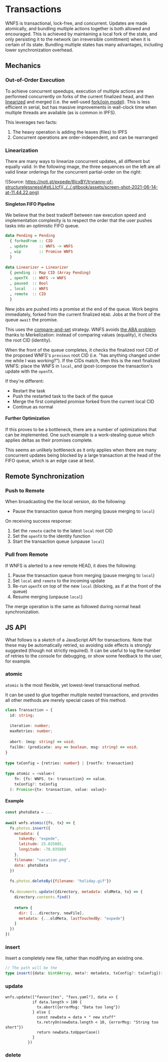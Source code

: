# Transactions

WNFS is transactional, lock-free, and concurrent. Updates are made atomically, and bundling multiple actions together is both allowed and encouraged. This is achieved by maintaining a local fork of the state, and only persisting it to the network \(an irreversible comittment\) when it is certain of its state. Bundling multiple states has many advantages, including lower synchronization overhead.

## Mechanics

### Out-of-Order Execution

To achieve concurrent speedups, execution of multiple actions are performed concurrently on forks of the current finalized head, and then [linearized](https://en.wikipedia.org/wiki/Linearizability) and merged \(i.e. the well-used [fork/join model](https://en.wikipedia.org/wiki/Fork%E2%80%93join_model)\). This is less efficient in serial, but has massive improvements in wall-clock time when multiple threads are available \(as is common in IPFS\).

This leverages two facts:

1. The heavy operation is adding the leaves \(files\) to IPFS
2. Concurrent operations are order-independent, and can be rearranged

### Linearization

There are many ways to linearize concurrent updates, all different but equally valid. In the following image, the three sequences on the left are all valid linear orderings for the concurrent partial-order on the right:

![Source: https://noti.st/expede/6IcxBY/tryranny-of-structurelessness\#stLLlcf](../../.gitbook/assets/screen-shot-2021-06-14-at-11.44.22.png)

#### Singleton FIFO Pipeline

We believe that the best tradeoff between raw execution speed and implementation complexity is to respect the order that the user pushes tasks into an optimistic FIFO queue. 

```haskell
data Pending = Pending
  { forkedFrom :: CID
  , update     :: WNFS -> WNFS
  , wip        :: Promise WNFS
  }

data Linearizer = Linearizer
  { pending :: Map CID (Array Pending)
  , openTX  :: WNFS -> WNFS
  , paused  :: Bool
  , local   :: WNFS
  , remote  :: CID
  }
```

New jobs are pushed into a promise at the end of the queue. Work begins immediately, forked from the current finalized `HEAD`. Jobs at the front of the queue `await` the promise.

This uses the [compare-and-set](https://en.wikipedia.org/wiki/Compare-and-swap) strategy. WNFS avoids [the ABA problem](https://en.wikipedia.org/wiki/ABA_problem) thanks to Merkelization: instead of comparing values \(equality\), it checks the root CID \(identity\).

When the front of the queue completes, it checks the finalized root CID of the proposed WNFS's `previous` root CID \(i.e. "has anything changed under me while I was working?"\). If the CIDs match, then this is the next finalized WNFS: place the WNFS in `local`, and \(post-\)compose the transaction's update with the `openTX`.

If they're different:

* Restart the task
* Push the restarted task to the back of the queue
* Merge the first completed promise forked from the current local CID
* Continue as normal

#### Further Optimization

If this proves to be a bottleneck, there are a number of optimizations that can be implemented. One such example is a work-stealing queue which applies deltas as their promises complete. 

This seems an unlikely bottleneck as it only applies when there are many concurrent updates being blocked by a large transaction at the head of the FIFO queue, which is an edge case at best.

## Remote Synchronization

### Push to Remote

When broadcasting the the local version, do the following:

* Pause the transaction queue from merging \(pause merging to `local`\)

On receiving success response:

1. Set the `remote` cache to the latest `local` root CID
2. Set the `openTX` to the identity function
3. Start the transaction queue \(unpause `local`\)

### Pull from Remote

If WNFS is alerted to a new remote HEAD, it does the following:

1. Pause the transaction queue from merging \(pause merging to `local`\)
2. Set `local` and `remote` to the incoming update
3. Re-run `openTX` on top of the new `local` \(blocking, as if at the front of the queue\)
4. Resume merging \(unpause `local`\)

The merge operation is the same as followed during normal head synchronization.

## JS API

What follows is a _sketch_ of a JavaScript API for transactions. Note that these may be automatically retried, so avoiding side effects is strongly suggested \(though not strictly required\). It can be useful to log the number of retries to the console for debugging, or show some feedback to the user, for example.

### atomic

`atomic` is the most flexible, yet lowest-level transactional method. 

It can be used to glue together multiple nested transactions, and provides all other methods are merely special cases of this method.

```typescript
class Transaction = {
  id: string;
  
  iteration: number;
  maxRetries: number;
  
  abort: (msg: string) => void;
  failOn: (predicate: any => boolean, msg: string) => void;
}

type txConfig = {retries: number} | {rootTx: transaction}

type atomic = <value>(
    fn: {fs: WNFS, tx: transaction} => value,
    txConfig?: txConfig
  ): Promise<{tx: transaction, value: value}>
```

#### Example

```javascript
const photoData = ...

await wnfs.atomic({fs, tx} => {
  fs.photos.insert({
    metadata: {
      takenBy: "expede",
      latitude: 25.025885,
      longitude: -78.035889
    },
    filename: "vacation.png",
    data: photoData
  })
  
  fs.photos.deleteBy({filename: "holiday.gif"})
  
  fs.documents.update({directory, metadata: oldMeta, tx} => {
    directory.contents.find()
    
    return {
      dir: [...directory, newFile],
      metadata: {...oldMeta, lastTouchedBy: "expede"}
    }
  })
})
```

### insert

Insert a completely new file, rather than modifying an existing one.

```typescript
// The path will be the 
type insert({data: Uint8Array, meta?: metadata, txConfig?: txConfig}): Promise<>
```

### update

```text
wnfs.update(["favourites", "favs.yaml"], data => {
            if data.length > 100 {
              tx.abort({errorMsg: "Data too long"})
            } else {
              const newData = data + " new stuff"
              tx.retryOn(newData.length < 10, {errorMsg: "String too short"})
              return newData.toUpperCase() 
            }
          })
```

### delete



